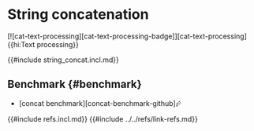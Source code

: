 # String concatenation

[![cat-text-processing][cat-text-processing-badge]][cat-text-processing]{{hi:Text processing}}

{{#include string_concat.incl.md}}

## Benchmark {#benchmark}

- [concat benchmark][concat-benchmark-github]⮳

{{#include refs.incl.md}}
{{#include ../../refs/link-refs.md}}

<div class="hidden">
</div>
